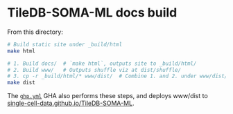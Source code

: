# TileDB-SOMA-ML docs build

From this directory:
```bash
# Build static site under _build/html
make html

# 1. Build docs/  # `make html`, outputs site to _build/html/
# 2. Build www/   # Outputs shuffle viz at dist/shuffle/
# 3. cp -r _build/html/* www/dist/  # Combine 1. and 2. under www/dist/
make dist
```

The [`ghp.yml`] GHA also performs these steps, and deploys www/dist to [single-cell-data.github.io/TileDB-SOMA-ML].

[`ghp.yml`]: ../.github/workflows/ghp.yml
[single-cell-data.github.io/TileDB-SOMA-ML]: https://single-cell-data.github.io/TileDB-SOMA-ML/
